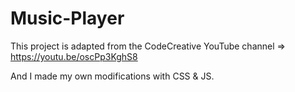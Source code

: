 # Music-Player

This project is adapted from the CodeCreative YouTube channel => https://youtu.be/oscPp3KghS8

And I made my own modifications with CSS & JS.
